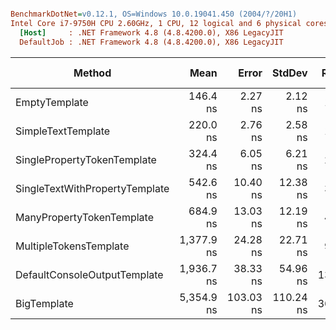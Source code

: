 ``` ini

BenchmarkDotNet=v0.12.1, OS=Windows 10.0.19041.450 (2004/?/20H1)
Intel Core i7-9750H CPU 2.60GHz, 1 CPU, 12 logical and 6 physical cores
  [Host]     : .NET Framework 4.8 (4.8.4200.0), X86 LegacyJIT
  DefaultJob : .NET Framework 4.8 (4.8.4200.0), X86 LegacyJIT


```
|                         Method |       Mean |     Error |    StdDev | Ratio | RatioSD |  Gen 0 | Gen 1 | Gen 2 | Allocated |
|------------------------------- |-----------:|----------:|----------:|------:|--------:|-------:|------:|------:|----------:|
|                  EmptyTemplate |   146.4 ns |   2.27 ns |   2.12 ns |  1.00 |    0.00 | 0.0288 |     - |     - |     152 B |
|             SimpleTextTemplate |   220.0 ns |   2.76 ns |   2.58 ns |  1.50 |    0.02 | 0.0503 |     - |     - |     264 B |
|    SinglePropertyTokenTemplate |   324.4 ns |   6.05 ns |   6.21 ns |  2.22 |    0.05 | 0.0625 |     - |     - |     328 B |
| SingleTextWithPropertyTemplate |   542.6 ns |  10.40 ns |  12.38 ns |  3.71 |    0.08 | 0.1183 |     - |     - |     625 B |
|      ManyPropertyTokenTemplate |   684.9 ns |  13.03 ns |  12.19 ns |  4.68 |    0.09 | 0.1259 |     - |     - |     665 B |
|         MultipleTokensTemplate | 1,377.9 ns |  24.28 ns |  22.71 ns |  9.41 |    0.19 | 0.2213 |     - |     - |    1166 B |
|   DefaultConsoleOutputTemplate | 1,936.7 ns |  38.33 ns |  54.96 ns | 13.22 |    0.31 | 0.2785 |     - |     - |    1478 B |
|                    BigTemplate | 5,354.9 ns | 103.03 ns | 110.24 ns | 36.65 |    0.87 | 0.7935 |     - |     - |    4182 B |
